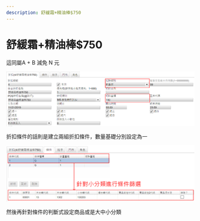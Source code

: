 ```yaml
---
description: 舒緩霜+精油棒$750
---
```


# 舒緩霜+精油棒$750

這同屬A + B 減免 N 元

![&#x6263;&#x9664;&#x985E;&#x5225;&#x4E00;&#x6A23;&#x8981;&#x8A2D;&#x5B9A;&#x552E;&#x50F9;&#xFF1B;&#x6263;&#x9664;&#x91D1;&#x984D;&#x5247;&#x8A2D;&#x5B9A;&#x70BA;N&#x5143;](../../../../.gitbook/assets/5_1.png)

折扣條件的話則是建立兩組折扣條件，數量基礎分別設定為一

![](../../../../.gitbook/assets/5_2.png)

然後再針對條件的判斷式設定商品或是大中小分類

